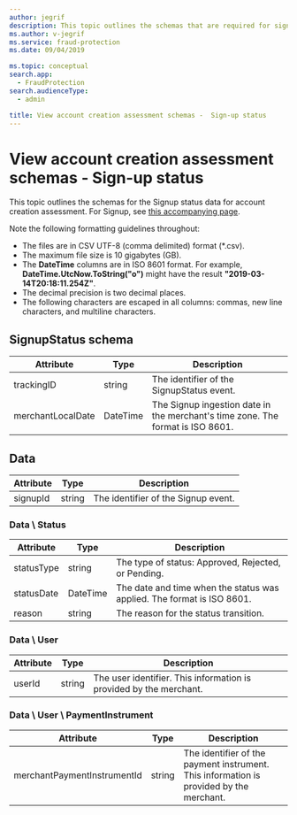 ```yaml
---
author: jegrif
description: This topic outlines the schemas that are required for signup status under account creation assessment.
ms.author: v-jegrif
ms.service: fraud-protection
ms.date: 09/04/2019

ms.topic: conceptual
search.app: 
  - FraudProtection
search.audienceType:
  - admin

title: View account creation assessment schemas -  Sign-up status
---
```


# View account creation assessment schemas - Sign-up status

This topic outlines the schemas for the Signup status data for account creation assessment. For Signup, see [this accompanying page](signup-schema.md).

Note the following formatting guidelines throughout:

- The files are in CSV UTF-8 (comma delimited) format (\*.csv).
- The maximum file size is 10 gigabytes (GB).
- The **DateTime** columns are in ISO 8601 format. For example, **DateTime.UtcNow.ToString("o")** might have the result **"2019-03-14T20:18:11.254Z"**.
- The decimal precision is two decimal places.
- The following characters are escaped in all columns: commas, new line characters, and multiline characters.

## SignupStatus schema

| Attribute | Type | Description |
| --- | --- | --- |
| trackingID | string | The identifier of the SignupStatus event. |
| merchantLocalDate | DateTime | The Signup ingestion date in the merchant's time zone. The format is ISO 8601. |

## Data

| Attribute | Type | Description |
| --- | --- | --- |
| signupId | string | The identifier of the Signup event. |

### Data \ Status

| Attribute | Type | Description |
| --- | --- | --- |
| statusType | string | The type of status: Approved, Rejected, or Pending. |
| statusDate | DateTime | The date and time when the status was applied. The format is ISO 8601. |
| reason | string | The reason for the status transition. |

### Data \ User

| Attribute | Type | Description |
| --- | --- | --- |
| userId | string | The user identifier. This information is provided by the merchant. |

### Data \ User \ PaymentInstrument

| Attribute | Type | Description |
| --- | --- | --- |
| merchantPaymentInstrumentId | string | The identifier of the payment instrument. This information is provided by the merchant. |
